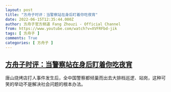 ```yaml
---
layout: post
title: "方舟子时评：当警察站在身后盯着你吃夜宵"
date: 2022-06-15T12:35:44.000Z
author: 方舟子官方频道 Fang Zhouzi - Official Channel
from: https://www.youtube.com/watch?v=XVFRFbd-jik
tags: [ 方舟子 ]
comments: True
categories: [ 方舟子 ]
---
```

<!--1655296544000-->
[方舟子时评：当警察站在身后盯着你吃夜宵](https://www.youtube.com/watch?v=XVFRFbd-jik)
------

<div>
唐山烧烤店打人事件发生后，全中国警察都倾巢而出去大排档巡逻、站岗，这种可笑的举动不是解决社会问题的根本办法。
</div>
